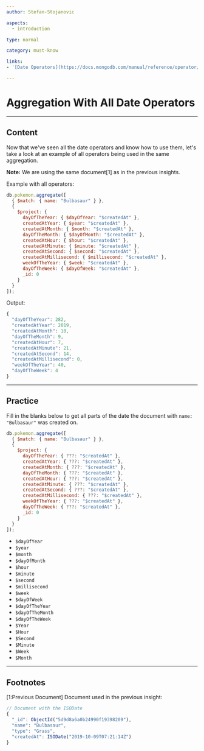 ```yaml
---
author: Stefan-Stojanovic

aspects:
  - introduction

type: normal

category: must-know

links:
- '[Date Operators](https://docs.mongodb.com/manual/reference/operator/aggregation/#date-expression-operators){documentation}'

---
```

# Aggregation With All Date Operators
---
## Content

Now that we've seen all the date operators and know how to use them, let's take a look at an example of all operators being used in the same aggregation.

**Note:** We are using the same document[1] as in the previous insights.

Example with all operators:
```js
db.pokemon.aggregate([
  { $match: { name: "Bulbasaur" } },
  {
    $project: {
      dayOfTheYear: { $dayOfYear: "$createdAt" },
      createdAtYear: { $year: "$createdAt" },
      createdAtMonth: { $month: "$createdAt" },
      dayOfTheMonth: { $dayOfMonth: "$createdAt" },
      createdAtHour: { $hour: "$createdAt" },
      createdAtMinute: { $minute: "$createdAt" },
      createdAtSecond: { $second: "$createdAt" },
      createdAtMillisecond: { $millisecond: "$createdAt" },
      weekOfTheYear: { $week: "$createdAt" },
      dayOfTheWeek: { $dayOfWeek: "$createdAt" },
      _id: 0
    }
  }
]);
```

Output:
```js
{ 
  "dayOfTheYear": 282, 
  "createdAtYear": 2019, 
  "createdAtMonth": 10, 
  "dayOfTheMonth": 9, 
  "createdAtHour": 7, 
  "createdAtMinute": 21, 
  "createdAtSecond": 14, 
  "createdAtMillisecond": 0, 
  "weekOfTheYear": 40, 
  "dayOfTheWeek": 4 
}
```

---
## Practice

Fill in the blanks below to get all parts of the date the document with `name: "Bulbasaur"` was created on.
```js
db.pokemon.aggregate([
  { $match: { name: "Bulbasaur" } },
  {
    $project: {
      dayOfTheYear: { ???: "$createdAt" },
      createdAtYear: { ???: "$createdAt" },
      createdAtMonth: { ???: "$createdAt" },
      dayOfTheMonth: { ???: "$createdAt" },
      createdAtHour: { ???: "$createdAt" },
      createdAtMinute: { ???: "$createdAt" },
      createdAtSecond: { ???: "$createdAt" },
      createdAtMillisecond: { ???: "$createdAt" },
      weekOfTheYear: { ???: "$createdAt" },
      dayOfTheWeek: { ???: "$createdAt" },
      _id: 0
    }
  }
]);
```

* `$dayOfYear`
* `$year`
* `$month`
* `$dayOfMonth`
* `$hour`
* `$minute`
* `$second`
* `$millisecond`
* `$week`
* `$dayOfWeek`
* `$dayOfTheYear`
* `$dayOfTheMonth`
* `$dayOfTheWeek`
* `$Year`
* `$Hour`
* `$Second`
* `$Minute`
* `$Week`
* `$Month`

---
## Footnotes

[1:Previous Document]
Document used in the previous insight:
```javascript
// Document with the ISODate
{ 
  "_id": ObjectId("5d9d8a6a0b24990f19398209"),
  "name": "Bulbasaur",
  "type": "Grass",
  "createdAt": ISODate("2019-10-09T07:21:14Z")
}
```
